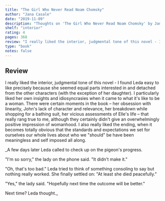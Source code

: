 ```yaml
---
title: "The Girl Who Never Read Noam Chomsky"
author: "Jana Casale"
date: "2019-11-09"
description: "Thoughts on 'The Girl Who Never Read Noam Chomsky' by Jana Casale."
shelf: "interior"
rating: 4
pages: 368
review: "I really liked the interior, judgmental tone of this novel - I found Leda easy to like precisely because she seemed equal parts interested in and detached from the other characters (with the exception of her daughter). I particularly liked her own insights and idiosyncrasies when it came to what it's like to be a woman. There were certain moments in the book – her obsession with linearity, John's lack of character and relevance, her breakdown while shopping for a bathing suit, her vicious assessments of Elle's life – that really rang true to me, although they certainly didn't give an overwhelmingly positive impression of womanhood. I also really liked the ending, when it becomes totally obvious that the standards and expectations we set for ourselves our whole lives about who we 'should' be have been meaningless and self imposed all along.<br/><br/><i>A few days later Leda called to check up on the pigeon's progress.<br/>'I'm so sorry,' the lady on the phone said. 'It didn't make it.'<br/>'Oh, that's too bad.' Leda tried to think of something consoling to say but nothing really worked. She finally settled on: 'At least she died peacefully.'<br/>'Yes,' the lady said. 'Hopefully next time the outcome will be better.'<br/>Next time? Leda thought.</i>"
type: "book"
notes: false
---
```


## Review

I really liked the interior, judgmental tone of this novel - I found Leda easy to like precisely because she seemed equal parts interested in and detached from the other characters (with the exception of her daughter). I particularly liked her own insights and idiosyncrasies when it came to what it's like to be a woman. There were certain moments in the book – her obsession with linearity, John's lack of character and relevance, her breakdown while shopping for a bathing suit, her vicious assessments of Elle's life – that really rang true to me, although they certainly didn't give an overwhelmingly positive impression of womanhood. I also really liked the ending, when it becomes totally obvious that the standards and expectations we set for ourselves our whole lives about who we "should" be have been meaningless and self imposed all along.

\_A few days later Leda called to check up on the pigeon's progress.

"I'm so sorry," the lady on the phone said. "It didn't make it."

"Oh, that's too bad." Leda tried to think of something consoling to say but nothing really worked. She finally settled on: "At least she died peacefully."

"Yes," the lady said. "Hopefully next time the outcome will be better."

Next time? Leda thought.\_
